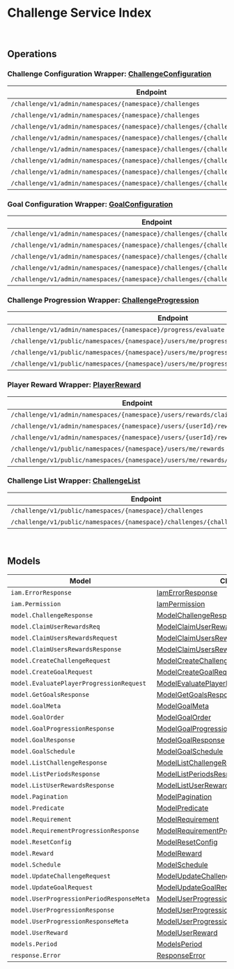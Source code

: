 [//]: # (Code generated. DO NOT EDIT.)

# Challenge Service Index

&nbsp;

## Operations

### Challenge Configuration Wrapper:  [ChallengeConfiguration](../../src/main/java/net/accelbyte/sdk/api/challenge/wrappers/ChallengeConfiguration.java)
| Endpoint | Method | ID | Class | Example |
|---|---|---|---|---|
| `/challenge/v1/admin/namespaces/{namespace}/challenges` | GET | AdminGetChallenges | [AdminGetChallenges](../../src/main/java/net/accelbyte/sdk/api/challenge/operations/challenge_configuration/AdminGetChallenges.java) | [AdminGetChallenges](../../samples/cli/src/main/java/net/accelbyte/sdk/cli/api/challenge/challenge_configuration/AdminGetChallenges.java) |
| `/challenge/v1/admin/namespaces/{namespace}/challenges` | POST | AdminCreateChallenge | [AdminCreateChallenge](../../src/main/java/net/accelbyte/sdk/api/challenge/operations/challenge_configuration/AdminCreateChallenge.java) | [AdminCreateChallenge](../../samples/cli/src/main/java/net/accelbyte/sdk/cli/api/challenge/challenge_configuration/AdminCreateChallenge.java) |
| `/challenge/v1/admin/namespaces/{namespace}/challenges/{challengeCode}` | GET | AdminGetChallenge | [AdminGetChallenge](../../src/main/java/net/accelbyte/sdk/api/challenge/operations/challenge_configuration/AdminGetChallenge.java) | [AdminGetChallenge](../../samples/cli/src/main/java/net/accelbyte/sdk/cli/api/challenge/challenge_configuration/AdminGetChallenge.java) |
| `/challenge/v1/admin/namespaces/{namespace}/challenges/{challengeCode}` | PUT | AdminUpdateChallenge | [AdminUpdateChallenge](../../src/main/java/net/accelbyte/sdk/api/challenge/operations/challenge_configuration/AdminUpdateChallenge.java) | [AdminUpdateChallenge](../../samples/cli/src/main/java/net/accelbyte/sdk/cli/api/challenge/challenge_configuration/AdminUpdateChallenge.java) |
| `/challenge/v1/admin/namespaces/{namespace}/challenges/{challengeCode}` | DELETE | AdminDeleteChallenge | [AdminDeleteChallenge](../../src/main/java/net/accelbyte/sdk/api/challenge/operations/challenge_configuration/AdminDeleteChallenge.java) | [AdminDeleteChallenge](../../samples/cli/src/main/java/net/accelbyte/sdk/cli/api/challenge/challenge_configuration/AdminDeleteChallenge.java) |
| `/challenge/v1/admin/namespaces/{namespace}/challenges/{challengeCode}/periods` | GET | AdminGetPeriods | [AdminGetPeriods](../../src/main/java/net/accelbyte/sdk/api/challenge/operations/challenge_configuration/AdminGetPeriods.java) | [AdminGetPeriods](../../samples/cli/src/main/java/net/accelbyte/sdk/cli/api/challenge/challenge_configuration/AdminGetPeriods.java) |
| `/challenge/v1/admin/namespaces/{namespace}/challenges/{challengeCode}/randomize` | POST | AdminRandomizeChallenge | [AdminRandomizeChallenge](../../src/main/java/net/accelbyte/sdk/api/challenge/operations/challenge_configuration/AdminRandomizeChallenge.java) | [AdminRandomizeChallenge](../../samples/cli/src/main/java/net/accelbyte/sdk/cli/api/challenge/challenge_configuration/AdminRandomizeChallenge.java) |
| `/challenge/v1/admin/namespaces/{namespace}/challenges/{challengeCode}/tied` | DELETE | AdminDeleteTiedChallenge | [AdminDeleteTiedChallenge](../../src/main/java/net/accelbyte/sdk/api/challenge/operations/challenge_configuration/AdminDeleteTiedChallenge.java) | [AdminDeleteTiedChallenge](../../samples/cli/src/main/java/net/accelbyte/sdk/cli/api/challenge/challenge_configuration/AdminDeleteTiedChallenge.java) |

### Goal Configuration Wrapper:  [GoalConfiguration](../../src/main/java/net/accelbyte/sdk/api/challenge/wrappers/GoalConfiguration.java)
| Endpoint | Method | ID | Class | Example |
|---|---|---|---|---|
| `/challenge/v1/admin/namespaces/{namespace}/challenges/{challengeCode}/goals` | GET | AdminGetGoals | [AdminGetGoals](../../src/main/java/net/accelbyte/sdk/api/challenge/operations/goal_configuration/AdminGetGoals.java) | [AdminGetGoals](../../samples/cli/src/main/java/net/accelbyte/sdk/cli/api/challenge/goal_configuration/AdminGetGoals.java) |
| `/challenge/v1/admin/namespaces/{namespace}/challenges/{challengeCode}/goals` | POST | AdminCreateGoal | [AdminCreateGoal](../../src/main/java/net/accelbyte/sdk/api/challenge/operations/goal_configuration/AdminCreateGoal.java) | [AdminCreateGoal](../../samples/cli/src/main/java/net/accelbyte/sdk/cli/api/challenge/goal_configuration/AdminCreateGoal.java) |
| `/challenge/v1/admin/namespaces/{namespace}/challenges/{challengeCode}/goals/{code}` | GET | AdminGetGoal | [AdminGetGoal](../../src/main/java/net/accelbyte/sdk/api/challenge/operations/goal_configuration/AdminGetGoal.java) | [AdminGetGoal](../../samples/cli/src/main/java/net/accelbyte/sdk/cli/api/challenge/goal_configuration/AdminGetGoal.java) |
| `/challenge/v1/admin/namespaces/{namespace}/challenges/{challengeCode}/goals/{code}` | PUT | AdminUpdateGoals | [AdminUpdateGoals](../../src/main/java/net/accelbyte/sdk/api/challenge/operations/goal_configuration/AdminUpdateGoals.java) | [AdminUpdateGoals](../../samples/cli/src/main/java/net/accelbyte/sdk/cli/api/challenge/goal_configuration/AdminUpdateGoals.java) |
| `/challenge/v1/admin/namespaces/{namespace}/challenges/{challengeCode}/goals/{code}` | DELETE | AdminDeleteGoal | [AdminDeleteGoal](../../src/main/java/net/accelbyte/sdk/api/challenge/operations/goal_configuration/AdminDeleteGoal.java) | [AdminDeleteGoal](../../samples/cli/src/main/java/net/accelbyte/sdk/cli/api/challenge/goal_configuration/AdminDeleteGoal.java) |

### Challenge Progression Wrapper:  [ChallengeProgression](../../src/main/java/net/accelbyte/sdk/api/challenge/wrappers/ChallengeProgression.java)
| Endpoint | Method | ID | Class | Example |
|---|---|---|---|---|
| `/challenge/v1/admin/namespaces/{namespace}/progress/evaluate` | POST | AdminEvaluateProgress | [AdminEvaluateProgress](../../src/main/java/net/accelbyte/sdk/api/challenge/operations/challenge_progression/AdminEvaluateProgress.java) | [AdminEvaluateProgress](../../samples/cli/src/main/java/net/accelbyte/sdk/cli/api/challenge/challenge_progression/AdminEvaluateProgress.java) |
| `/challenge/v1/public/namespaces/{namespace}/users/me/progress/evaluate` | POST | EvaluateMyProgress | [EvaluateMyProgress](../../src/main/java/net/accelbyte/sdk/api/challenge/operations/challenge_progression/EvaluateMyProgress.java) | [EvaluateMyProgress](../../samples/cli/src/main/java/net/accelbyte/sdk/cli/api/challenge/challenge_progression/EvaluateMyProgress.java) |
| `/challenge/v1/public/namespaces/{namespace}/users/me/progress/{challengeCode}` | GET | PublicGetUserProgression | [PublicGetUserProgression](../../src/main/java/net/accelbyte/sdk/api/challenge/operations/challenge_progression/PublicGetUserProgression.java) | [PublicGetUserProgression](../../samples/cli/src/main/java/net/accelbyte/sdk/cli/api/challenge/challenge_progression/PublicGetUserProgression.java) |
| `/challenge/v1/public/namespaces/{namespace}/users/me/progress/{challengeCode}/index/{index}` | GET | PublicGetPastUserProgression | [PublicGetPastUserProgression](../../src/main/java/net/accelbyte/sdk/api/challenge/operations/challenge_progression/PublicGetPastUserProgression.java) | [PublicGetPastUserProgression](../../samples/cli/src/main/java/net/accelbyte/sdk/cli/api/challenge/challenge_progression/PublicGetPastUserProgression.java) |

### Player Reward Wrapper:  [PlayerReward](../../src/main/java/net/accelbyte/sdk/api/challenge/wrappers/PlayerReward.java)
| Endpoint | Method | ID | Class | Example |
|---|---|---|---|---|
| `/challenge/v1/admin/namespaces/{namespace}/users/rewards/claim` | POST | AdminClaimUsersRewards | [AdminClaimUsersRewards](../../src/main/java/net/accelbyte/sdk/api/challenge/operations/player_reward/AdminClaimUsersRewards.java) | [AdminClaimUsersRewards](../../samples/cli/src/main/java/net/accelbyte/sdk/cli/api/challenge/player_reward/AdminClaimUsersRewards.java) |
| `/challenge/v1/admin/namespaces/{namespace}/users/{userId}/rewards` | GET | AdminGetUserRewards | [AdminGetUserRewards](../../src/main/java/net/accelbyte/sdk/api/challenge/operations/player_reward/AdminGetUserRewards.java) | [AdminGetUserRewards](../../samples/cli/src/main/java/net/accelbyte/sdk/cli/api/challenge/player_reward/AdminGetUserRewards.java) |
| `/challenge/v1/admin/namespaces/{namespace}/users/{userId}/rewards/claim` | POST | AdminClaimUserRewards | [AdminClaimUserRewards](../../src/main/java/net/accelbyte/sdk/api/challenge/operations/player_reward/AdminClaimUserRewards.java) | [AdminClaimUserRewards](../../samples/cli/src/main/java/net/accelbyte/sdk/cli/api/challenge/player_reward/AdminClaimUserRewards.java) |
| `/challenge/v1/public/namespaces/{namespace}/users/me/rewards` | GET | PublicGetUserRewards | [PublicGetUserRewards](../../src/main/java/net/accelbyte/sdk/api/challenge/operations/player_reward/PublicGetUserRewards.java) | [PublicGetUserRewards](../../samples/cli/src/main/java/net/accelbyte/sdk/cli/api/challenge/player_reward/PublicGetUserRewards.java) |
| `/challenge/v1/public/namespaces/{namespace}/users/me/rewards/claim` | POST | PublicClaimUserRewards | [PublicClaimUserRewards](../../src/main/java/net/accelbyte/sdk/api/challenge/operations/player_reward/PublicClaimUserRewards.java) | [PublicClaimUserRewards](../../samples/cli/src/main/java/net/accelbyte/sdk/cli/api/challenge/player_reward/PublicClaimUserRewards.java) |

### Challenge List Wrapper:  [ChallengeList](../../src/main/java/net/accelbyte/sdk/api/challenge/wrappers/ChallengeList.java)
| Endpoint | Method | ID | Class | Example |
|---|---|---|---|---|
| `/challenge/v1/public/namespaces/{namespace}/challenges` | GET | GetChallenges | [GetChallenges](../../src/main/java/net/accelbyte/sdk/api/challenge/operations/challenge_list/GetChallenges.java) | [GetChallenges](../../samples/cli/src/main/java/net/accelbyte/sdk/cli/api/challenge/challenge_list/GetChallenges.java) |
| `/challenge/v1/public/namespaces/{namespace}/challenges/{challengeCode}/goals` | GET | PublicGetScheduledGoals | [PublicGetScheduledGoals](../../src/main/java/net/accelbyte/sdk/api/challenge/operations/challenge_list/PublicGetScheduledGoals.java) | [PublicGetScheduledGoals](../../samples/cli/src/main/java/net/accelbyte/sdk/cli/api/challenge/challenge_list/PublicGetScheduledGoals.java) |


&nbsp;

## Models

| Model | Class |
|---|---|
| `iam.ErrorResponse` | [IamErrorResponse](../../src/main/java/net/accelbyte/sdk/api/challenge/models/IamErrorResponse.java) |
| `iam.Permission` | [IamPermission](../../src/main/java/net/accelbyte/sdk/api/challenge/models/IamPermission.java) |
| `model.ChallengeResponse` | [ModelChallengeResponse](../../src/main/java/net/accelbyte/sdk/api/challenge/models/ModelChallengeResponse.java) |
| `model.ClaimUserRewardsReq` | [ModelClaimUserRewardsReq](../../src/main/java/net/accelbyte/sdk/api/challenge/models/ModelClaimUserRewardsReq.java) |
| `model.ClaimUsersRewardsRequest` | [ModelClaimUsersRewardsRequest](../../src/main/java/net/accelbyte/sdk/api/challenge/models/ModelClaimUsersRewardsRequest.java) |
| `model.ClaimUsersRewardsResponse` | [ModelClaimUsersRewardsResponse](../../src/main/java/net/accelbyte/sdk/api/challenge/models/ModelClaimUsersRewardsResponse.java) |
| `model.CreateChallengeRequest` | [ModelCreateChallengeRequest](../../src/main/java/net/accelbyte/sdk/api/challenge/models/ModelCreateChallengeRequest.java) |
| `model.CreateGoalRequest` | [ModelCreateGoalRequest](../../src/main/java/net/accelbyte/sdk/api/challenge/models/ModelCreateGoalRequest.java) |
| `model.EvaluatePlayerProgressionRequest` | [ModelEvaluatePlayerProgressionRequest](../../src/main/java/net/accelbyte/sdk/api/challenge/models/ModelEvaluatePlayerProgressionRequest.java) |
| `model.GetGoalsResponse` | [ModelGetGoalsResponse](../../src/main/java/net/accelbyte/sdk/api/challenge/models/ModelGetGoalsResponse.java) |
| `model.GoalMeta` | [ModelGoalMeta](../../src/main/java/net/accelbyte/sdk/api/challenge/models/ModelGoalMeta.java) |
| `model.GoalOrder` | [ModelGoalOrder](../../src/main/java/net/accelbyte/sdk/api/challenge/models/ModelGoalOrder.java) |
| `model.GoalProgressionResponse` | [ModelGoalProgressionResponse](../../src/main/java/net/accelbyte/sdk/api/challenge/models/ModelGoalProgressionResponse.java) |
| `model.GoalResponse` | [ModelGoalResponse](../../src/main/java/net/accelbyte/sdk/api/challenge/models/ModelGoalResponse.java) |
| `model.GoalSchedule` | [ModelGoalSchedule](../../src/main/java/net/accelbyte/sdk/api/challenge/models/ModelGoalSchedule.java) |
| `model.ListChallengeResponse` | [ModelListChallengeResponse](../../src/main/java/net/accelbyte/sdk/api/challenge/models/ModelListChallengeResponse.java) |
| `model.ListPeriodsResponse` | [ModelListPeriodsResponse](../../src/main/java/net/accelbyte/sdk/api/challenge/models/ModelListPeriodsResponse.java) |
| `model.ListUserRewardsResponse` | [ModelListUserRewardsResponse](../../src/main/java/net/accelbyte/sdk/api/challenge/models/ModelListUserRewardsResponse.java) |
| `model.Pagination` | [ModelPagination](../../src/main/java/net/accelbyte/sdk/api/challenge/models/ModelPagination.java) |
| `model.Predicate` | [ModelPredicate](../../src/main/java/net/accelbyte/sdk/api/challenge/models/ModelPredicate.java) |
| `model.Requirement` | [ModelRequirement](../../src/main/java/net/accelbyte/sdk/api/challenge/models/ModelRequirement.java) |
| `model.RequirementProgressionResponse` | [ModelRequirementProgressionResponse](../../src/main/java/net/accelbyte/sdk/api/challenge/models/ModelRequirementProgressionResponse.java) |
| `model.ResetConfig` | [ModelResetConfig](../../src/main/java/net/accelbyte/sdk/api/challenge/models/ModelResetConfig.java) |
| `model.Reward` | [ModelReward](../../src/main/java/net/accelbyte/sdk/api/challenge/models/ModelReward.java) |
| `model.Schedule` | [ModelSchedule](../../src/main/java/net/accelbyte/sdk/api/challenge/models/ModelSchedule.java) |
| `model.UpdateChallengeRequest` | [ModelUpdateChallengeRequest](../../src/main/java/net/accelbyte/sdk/api/challenge/models/ModelUpdateChallengeRequest.java) |
| `model.UpdateGoalRequest` | [ModelUpdateGoalRequest](../../src/main/java/net/accelbyte/sdk/api/challenge/models/ModelUpdateGoalRequest.java) |
| `model.UserProgressionPeriodResponseMeta` | [ModelUserProgressionPeriodResponseMeta](../../src/main/java/net/accelbyte/sdk/api/challenge/models/ModelUserProgressionPeriodResponseMeta.java) |
| `model.UserProgressionResponse` | [ModelUserProgressionResponse](../../src/main/java/net/accelbyte/sdk/api/challenge/models/ModelUserProgressionResponse.java) |
| `model.UserProgressionResponseMeta` | [ModelUserProgressionResponseMeta](../../src/main/java/net/accelbyte/sdk/api/challenge/models/ModelUserProgressionResponseMeta.java) |
| `model.UserReward` | [ModelUserReward](../../src/main/java/net/accelbyte/sdk/api/challenge/models/ModelUserReward.java) |
| `models.Period` | [ModelsPeriod](../../src/main/java/net/accelbyte/sdk/api/challenge/models/ModelsPeriod.java) |
| `response.Error` | [ResponseError](../../src/main/java/net/accelbyte/sdk/api/challenge/models/ResponseError.java) |
